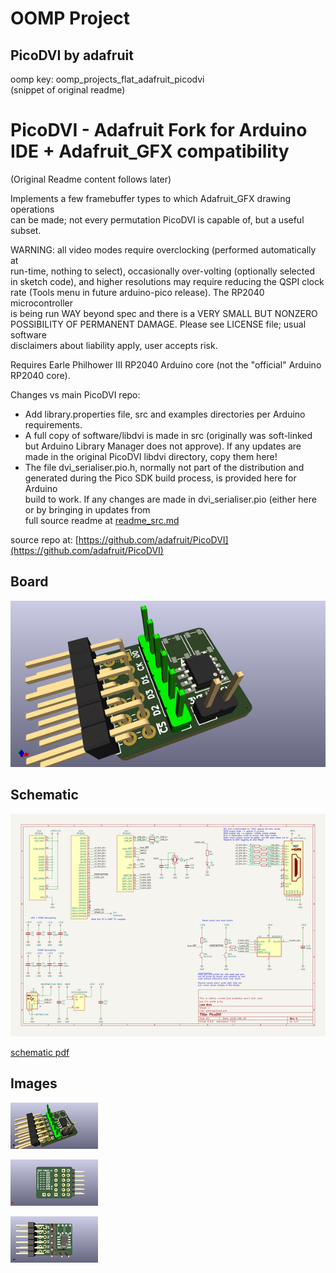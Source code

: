 # OOMP Project  
## PicoDVI  by adafruit  
  
oomp key: oomp_projects_flat_adafruit_picodvi  
(snippet of original readme)  
  
PicoDVI - Adafruit Fork for Arduino IDE + Adafruit_GFX compatibility  
====================================================================  
(Original Readme content follows later)  
  
Implements a few framebuffer types to which Adafruit_GFX drawing operations  
can be made; not every permutation PicoDVI is capable of, but a useful subset.  
  
WARNING: all video modes require overclocking (performed automatically at  
run-time, nothing to select), occasionally over-volting (optionally selected  
in sketch code), and higher resolutions may require reducing the QSPI clock  
rate (Tools menu in future arduino-pico release). The RP2040 microcontroller  
is being run WAY beyond spec and there is a VERY SMALL BUT NONZERO  
POSSIBILITY OF PERMANENT DAMAGE. Please see LICENSE file; usual software  
disclaimers about liability apply, user accepts risk.  
  
Requires Earle Philhower III RP2040 Arduino core (not the "official" Arduino  
RP2040 core).  
  
Changes vs main PicoDVI repo:  
- Add library.properties file, src and examples directories per Arduino  
requirements.  
- A full copy of software/libdvi is made in src (originally was soft-linked but Arduino Library Manager does not approve). If any updates are made in the original PicoDVI libdvi directory, copy them here!  
- The file dvi_serialiser.pio.h, normally not part of the distribution and  
generated during the Pico SDK build process, is provided here for Arduino  
build to work. If any changes are made in dvi_serialiser.pio (either here  
or by bringing in updates from  
  full source readme at [readme_src.md](readme_src.md)  
  
source repo at: [https://github.com/adafruit/PicoDVI](https://github.com/adafruit/PicoDVI)  
## Board  
  
[![working_3d.png](working_3d_600.png)](working_3d.png)  
## Schematic  
  
[![working_schematic.png](working_schematic_600.png)](working_schematic.png)  
  
[schematic pdf](working_schematic.pdf)  
## Images  
  
[![working_3d.png](working_3d_140.png)](working_3d.png)  
  
[![working_3d_back.png](working_3d_back_140.png)](working_3d_back.png)  
  
[![working_3d_front.png](working_3d_front_140.png)](working_3d_front.png)  
